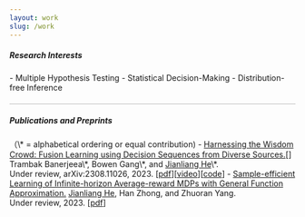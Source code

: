 ```yaml
---
layout: work
slug: /work
---
```

<h5> Research Interests</h5>
- Multiple Hypothesis Testing 
- Statistical Decision-Making
- Distribution-free Inference

<hr style="height:1px;opacity:0.3;color:gray;margin:20px 0px 15px 0px">

<h5> Publications and Preprints</h5>
（\* = alphabetical ordering or equal contribution)
- <a href="https://arxiv.org/abs/2308.11026">Harnessing the Wisdom Crowd: Fusion Learning using Decision Sequences from Diverse Sources.</a>[]
  Trambak Banerjeea\*, Bowen Gang\*, and <u>Jianliang He</u>\*.<br>
  Under review, arXiv:2308.11026, 2023. [<a href="assets/files/IRT_jianliang.pdf">pdf</a>][<a href="assets/files/IRT_jianliang.pdf">video</a>][<a href="https://github.com/trambakbanerjee/IRT/tree/main">code</a>]
- <a href="https://openreview.net/forum?id=fq1wNrC2ai&">Sample-efficient Learning of Infinite-horizon Average-reward MDPs with General Function Approximation.</a>
  <u>Jianliang He</u>, Han Zhong, and Zhuoran Yang.<br>
  Under review, 2023. [<a href="assets/files/aRLFA.pdf">pdf</a>]
